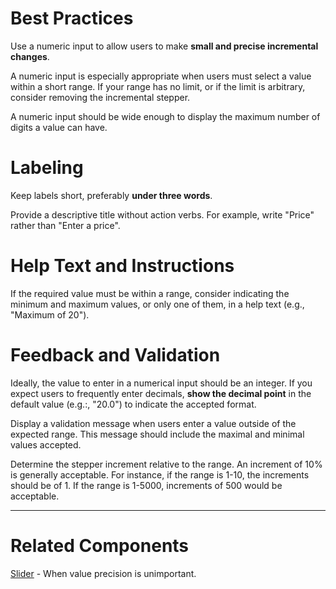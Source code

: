 # Best Practices

Use a numeric input to allow users to make **small and precise incremental changes**.

A numeric input is especially appropriate when users must select a value within a short range. If your range has no limit, or if the limit is arbitrary, consider removing the incremental stepper.

A numeric input should be wide enough to display the maximum number of digits a value can have.

# Labeling

Keep labels short, preferably **under three words**.

Provide a descriptive title without action verbs. For example, write "Price" rather than "Enter a price".

# Help Text and Instructions

If the required value must be within a range, consider indicating the minimum and maximum values, or only one of them, in a help text (e.g., "Maximum of 20").

# Feedback and Validation

Ideally, the value to enter in a numerical input should be an integer. If you expect users to frequently enter decimals, **show the decimal point** in the default value (e.g.:, "20.0") to indicate the accepted format.

Display a validation message when users enter a value outside of the expected range. This message should include the maximal and minimal values accepted.

Determine the stepper increment relative to the range. An increment of 10% is generally acceptable. For instance, if the range is 1-10, the increments should be of 1. If the range is 1-5000, increments of 500 would be acceptable.


---

# Related Components

[Slider](https://plasma.coveo.com/form/Slider) - When value precision is unimportant.


